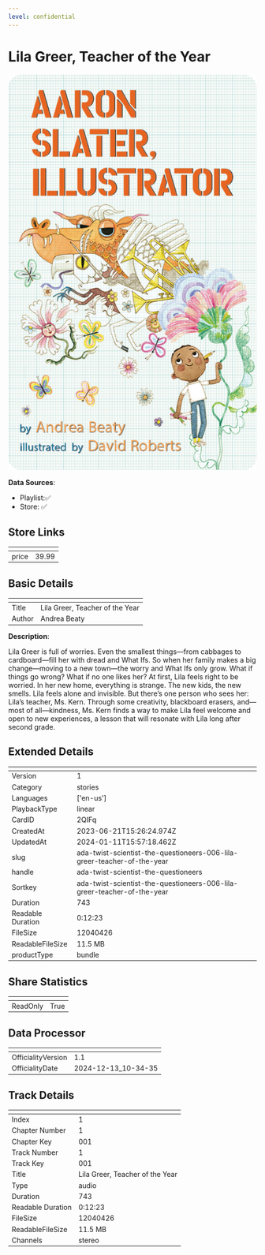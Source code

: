 ```yaml
---
level: confidential
---
```

# Lila Greer, Teacher of the Year

![card_[2QIFq].png](../../img/cards/card_[2QIFq].png)

**Data Sources**: 

- Playlist:✅
- Store: ✅


## Store Links

| <!-- --> | <!-- --> |
| - | - |
| price | 39.99 |


## Basic Details

| <!-- --> | <!-- --> |
| - | - |
| Title | Lila Greer, Teacher of the Year |
| Author | Andrea Beaty |

**Description**:

Lila Greer is full of worries. Even the smallest things—from cabbages to cardboard—fill her with dread and What Ifs. So when her family makes a big change—moving to a new town—the worry and What Ifs only grow. What if things go wrong? What if no one likes her?  At first, Lila feels right to be worried. In her new home, everything is strange. The new kids, the new smells. Lila feels alone and invisible. But there’s one person who sees her: Lila’s teacher, Ms. Kern. Through some creativity, blackboard erasers, and—most of all—kindness, Ms. Kern finds a way to make Lila feel welcome and open to new experiences, a lesson that will resonate with Lila long after second grade.


## Extended Details

| <!-- --> | <!-- --> |
| - | - |
| Version | 1 |
| Category | stories |
| Languages | ['en-us'] |
| PlaybackType | linear |
| CardID | 2QIFq |
| CreatedAt | 2023-06-21T15:26:24.974Z |
| UpdatedAt | 2024-01-11T15:57:18.462Z |
| slug | ada-twist-scientist-the-questioneers-006-lila-greer-teacher-of-the-year |
| handle | ada-twist-scientist-the-questioneers |
| Sortkey | ada-twist-scientist-the-questioneers-006-lila-greer-teacher-of-the-year |
| Duration | 743 |
| Readable Duration | 0:12:23 |
| FileSize | 12040426 |
| ReadableFileSize | 11.5 MB |
| productType | bundle |


## Share Statistics

| <!-- --> | <!-- --> |
| - | - |
| ReadOnly | True |


## Data Processor

| <!-- --> | <!-- --> |
| - | - |
| OfficialityVersion | 1.1
| OfficialityDate | 2024-12-13_10-34-35


## Track Details

| <!-- --> | <!-- --> |
| - | - |
| Index | 1 |
| Chapter Number | 1 |
| Chapter Key | 001 |
| Track Number | 1 |
| Track Key | 001 |
| Title | Lila Greer, Teacher of the Year |
| Type | audio |
| Duration | 743 |
| Readable Duration | 0:12:23 |
| FileSize | 12040426 |
| ReadableFileSize | 11.5 MB |
| Channels | stereo |


